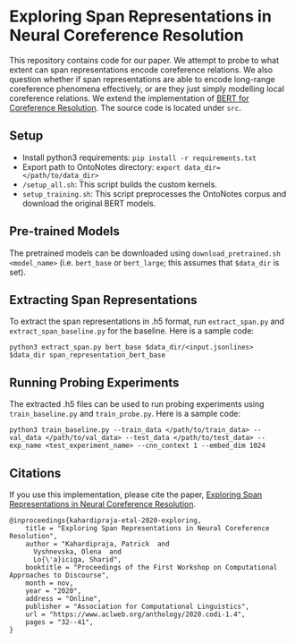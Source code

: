 # Exploring Span Representations in Neural Coreference Resolution

This repository contains code for our paper. We attempt to probe to what extent can span representations encode coreference relations. We also question whether if span representations are able to encode long-range coreference phenomena effectively, or are they just simply modelling local coreference relations. We extend the implementation of [BERT for Coreference Resolution](https://github.com/mandarjoshi90/coref). The source code is located under `src`.

## Setup
* Install python3 requirements: `pip install -r requirements.txt`
* Export path to OntoNotes directory: `export data_dir=</path/to/data_dir>`
* `/setup_all.sh`: This script builds the custom kernels.
* `setup_training.sh`: This script preprocesses the OntoNotes corpus and download the original BERT models.

## Pre-trained Models
The pretrained models can be downloaded using `download_pretrained.sh <model_name>` (i.e. `bert_base` or `bert_large`; this assumes that `$data_dir` is set).

## Extracting Span Representations
To extract the span representations in .h5 format, run `extract_span.py` and `extract_span_baseline.py` for the baseline. Here is a sample code:
```
python3 extract_span.py bert_base $data_dir/<input.jsonlines> $data_dir span_representation_bert_base
```

## Running Probing Experiments
The extracted .h5 files can be used to run probing experiments using `train_baseline.py` and `train_probe.py`. Here is a sample code:
```
python3 train_baseline.py --train_data </path/to/train_data> --val_data </path/to/val_data> --test_data </path/to/test_data> --exp_name <test_experiment_name> --cnn_context 1 --embed_dim 1024
```

## Citations

If you use this implementation, please cite the paper, [Exploring Span Representations in Neural Coreference Resolution](https://www.aclweb.org/anthology/2020.codi-1.4/).

```
@inproceedings{kahardipraja-etal-2020-exploring,
    title = "Exploring Span Representations in Neural Coreference Resolution",
    author = "Kahardipraja, Patrick  and
      Vyshnevska, Olena  and
      Lo{\'a}iciga, Sharid",
    booktitle = "Proceedings of the First Workshop on Computational Approaches to Discourse",
    month = nov,
    year = "2020",
    address = "Online",
    publisher = "Association for Computational Linguistics",
    url = "https://www.aclweb.org/anthology/2020.codi-1.4",
    pages = "32--41",
}
```

